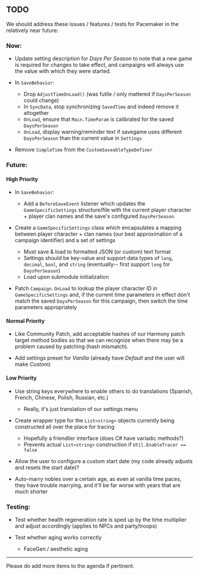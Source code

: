 ## TODO

We should address these issues / features / tests for Pacemaker in the relatively near future:

### Now:

- Update setting description for *Days Per Season* to note that a new game is required for changes to take effect, and campaigns will always use the value with which they were started.

- In `SaveBehavior`:
  - Drop `AdjustTimeOnLoad()` (was futile / only mattered if `DaysPerSeason` could change)
  - In `SyncData`, stop synchronizing `SavedTime` and indeed remove it altogether
  - `OnLoad`, ensure that `Main.TimeParam` is calibrated for the saved `DaysPerSeason`
  - `OnLoad`, display warning/reminder text if savegame uses different `DaysPerSeason` than the current value in `Settings`

- Remove `SimpleTime` from the `CustomSaveableTypeDefiner`

### Future:

#### High Priority


- In `SaveBehavior`:
  - Add a `BeforeSaveEvent` listener which updates the `GameSpecificSettings` structure/file with the current player character + player clan names and the save's configured `DaysPerSeason`
- Create a `GameSpecificSettings` class which encapsulates a mapping between player character + clan names (our best approximation of a campaign identifier) and a set of settings
  - Must save & load to formatted JSON (or custom) text format
  - Settings should be key-value and support data types of `long`, `decimal`, `bool`, and `string` (eventually-- first support `long` for `DaysPerSeason`)
  - Load upon submodule initialization

- Patch `Campaign.OnLoad` to lookup the player character ID in `GameSpecificSettings` and, if the current time parameters in effect don't match the saved `DaysPerSeason` for this campaign, then switch the time parameters appropriately 

#### Normal Priority

- Like Community Patch, add acceptable hashes of our Harmony patch target method bodies so that we can recognize when there may be a problem caused by patching (hash mismatch).


- Add settings preset for *Vanilla* (already have *Default* and the user will make *Custom*)


#### Low Priority

- Use string keys everywhere to enable others to do translations (Spanish, French, Chinese, Polish, Russian, etc.)
  - Really, it's just translation of our settings menu

- Create wrapper type for the `List<string>` objects currently being constructed all over the place for tracing
  - Hopefully a friendlier interface (does C# have variadic methods?)
  - Prevents actual `List<string>` construction if `Util.EnableTracer == false`


- Allow the user to configure a custom start date (my code already adjusts and resets the start date)?


- Auto-marry nobles over a certain age, as even at vanilla time paces, they have trouble marrying, and it'll be far worse with years that are much shorter


### Testing:


- Test whether health regeneration rate is sped up by the time multiplier and adjust accordingly (applies to NPCs and party/troops)

- Test whether aging works correctly
  - FaceGen / aesthetic aging

---

Please do add more items to the agenda if pertinent.
